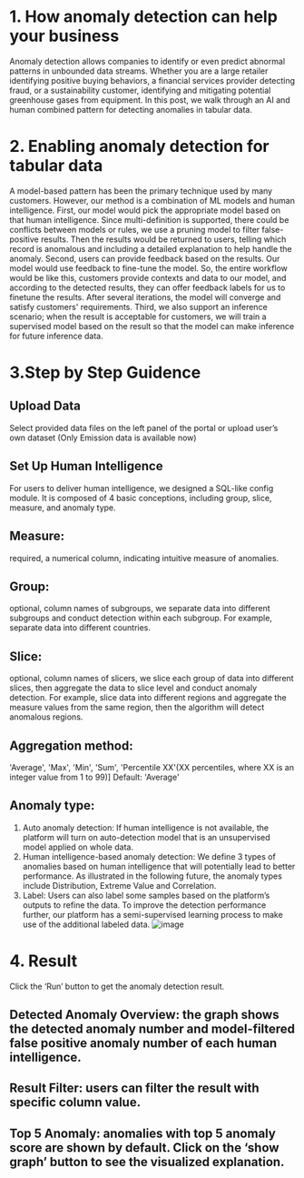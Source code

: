 # 1.	How anomaly detection can help your business
Anomaly detection allows companies to identify or even predict abnormal patterns in unbounded data streams. Whether you are a large retailer identifying positive buying behaviors, a financial services provider detecting fraud, or a sustainability customer, identifying and mitigating potential greenhouse gases from equipment. In this post, we walk through an AI and human combined pattern for detecting anomalies in tabular data. 
# 2.	Enabling anomaly detection for tabular data
A model-based pattern has been the primary technique used by many customers. However, our method is a combination of ML models and human intelligence. 
First, our model would pick the appropriate model based on that human intelligence. Since multi-definition is supported, there could be conflicts between models or rules, we use a pruning model to filter false-positive results. Then the results would be returned to users, telling which record is anomalous and including a detailed explanation to help handle the anomaly. 
Second, users can provide feedback based on the results. Our model would use feedback to fine-tune the model. So, the entire workflow would be like this, customers provide contexts and data to our model, and according to the detected results, they can offer feedback labels for us to finetune the results. After several iterations, the model will converge and satisfy customers' requirements. 
Third, we also support an inference scenario; when the result is acceptable for customers, we will train a supervised model based on the result so that the model can make inference for future inference data.
# 3.Step by Step Guidence
## Upload Data
Select provided data files on the left panel of the portal or upload user’s own dataset (Only Emission data is available now) 
## Set Up Human Intelligence 
For users to deliver human intelligence, we designed a SQL-like config module. It is composed of 4 basic conceptions, including group, slice, measure, and anomaly type. 
## Measure: 
required, a numerical column, indicating intuitive measure of anomalies. 
## Group: 
optional, column names of subgroups, we separate data into different subgroups and conduct detection within each subgroup. For example, separate data into different countries. 
## Slice: 
optional, column names of slicers, we slice each group of data into different slices, then aggregate the data to slice level and conduct anomaly detection. For example, slice data into different regions and aggregate the measure values from the same region, then the algorithm will detect anomalous regions. 
## Aggregation method: 
'Average', 'Max', 'Min', 'Sum', 'Percentile XX'(XX percentiles, where XX is an integer value from 1 to 99)]
Default: 'Average'
## Anomaly type: 
1. Auto anomaly detection: If human intelligence is not available, the platform will turn on auto-detection model that is an unsupervised model applied on whole data. 
2. Human intelligence-based anomaly detection: We define 3 types of anomalies based on human intelligence that will potentially lead to better performance. As illustrated in the following future, the anomaly types include Distribution, Extreme Value and Correlation.
3. Label: Users can also label some samples based on the platform’s outputs to refine the data. To improve the detection performance further, our platform has a semi-supervised learning process to make use of the additional labeled data.
![image](https://user-images.githubusercontent.com/36343326/186331938-dc93049a-0279-4f74-9a12-5c2a591bf19c.png)

# 4. Result
Click the ‘Run’ button to get the anomaly detection result.
## Detected Anomaly Overview: the graph shows the detected anomaly number and model-filtered false positive anomaly number of each human intelligence.
## Result Filter: users can filter the result with specific column value.
## Top 5 Anomaly: anomalies with top 5 anomaly score are shown by default. Click on the ‘show graph’ button to see the visualized explanation.


